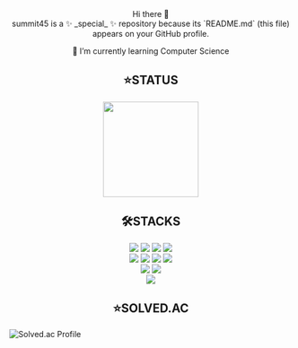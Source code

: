 <div align=center>
Hi there 👋 <br>
summit45 is a ✨ _special_ ✨ repository because its `README.md` (this file) appears on your GitHub profile.


🌱 I’m currently learning Computer Science 
</div>

<h2 align=center> ⭐️STATUS</h2>
<div align=center>
  <a href="https://github.com/anuraghazra/Anurag's GitHub stats">
    <img align="center" src="https://github-readme-stats.vercel.app/api?username=summit45&show_icons=true&theme=dracula" height="170"/>
  </a>
</div>

<h2 align=center> 🛠STACKS</h2>
<div align=center> 
  <img src="https://img.shields.io/badge/python-3776AB?style=flat-square&logo=python&logoColor=white" > 
  <img src="https://img.shields.io/badge/c-00599C?style=flat-square&logo=c&logoColor=white">
  <img src="https://img.shields.io/badge/java-007396?style=flat-square&logo=java&logoColor=white"> 
  <img src="https://img.shields.io/badge/c++-00599C?style=flat-square&logo=c%2B%2B&logoColor=white">
  <br>
  
  <img src="https://img.shields.io/badge/html5-E34F26?style=flat-square&logo=html5&logoColor=white"> 
  <img src="https://img.shields.io/badge/css-1572B6?style=flat-square&logo=css3&logoColor=white"> 
  <img src="https://img.shields.io/badge/javascript-F7DF1E?style=flat-square&logo=javascript&logoColor=black"> 
  <img src="https://img.shields.io/badge/react-61DAFB?style=flat-square&logo=react&logoColor=black"> 
  <br>
  
  <img src="https://img.shields.io/badge/mysql-4479A1?style=flat-square&logo=mysql&logoColor=white"> 
  <img src="https://img.shields.io/badge/firebase-FFCA28?style=flat-square&logo=firebase&logoColor=white">
  <br>
 
  <img src="https://img.shields.io/badge/linux-FCC624?style=flat-square&logo=linux&logoColor=black"> 
  <br>
</div>

<h2 align=center>⭐️SOLVED.AC</h2>

  ![Solved.ac Profile](https://mazassumnida.wtf/api/v2/generate_badge?boj=sum_mit45)
  <br>
  <!--![mazandi profile](http://mazandi.herokuapp.com/api?handle=sum_mit45&theme=warm)-->


